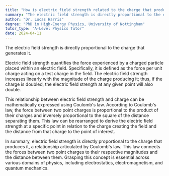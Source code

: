 ```yaml
---
title: "How is electric field strength related to the charge that produces it?"
summary: "The electric field strength is directly proportional to the charge that produces it."
author: "Dr. Lucas Harris"
degree: "PhD in High-Energy Physics, University of Nottingham"
tutor_type: "A-Level Physics Tutor"
date: 2024-04-11
---
```


The electric field strength is directly proportional to the charge that generates it.

Electric field strength quantifies the force experienced by a charged particle placed within an electric field. Specifically, it is defined as the force per unit charge acting on a test charge in the field. The electric field strength increases linearly with the magnitude of the charge producing it; thus, if the charge is doubled, the electric field strength at any given point will also double.

This relationship between electric field strength and charge can be mathematically expressed using Coulomb's law. According to Coulomb's law, the force between two point charges is proportional to the product of their charges and inversely proportional to the square of the distance separating them. This law can be rearranged to derive the electric field strength at a specific point in relation to the charge creating the field and the distance from that charge to the point of interest.

In summary, electric field strength is directly proportional to the charge that produces it, a relationship articulated by Coulomb's law. This law connects the forces between two point charges to their respective magnitudes and the distance between them. Grasping this concept is essential across various domains of physics, including electrostatics, electromagnetism, and quantum mechanics.
    